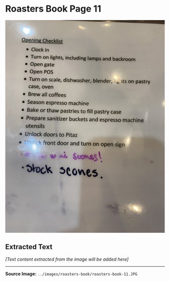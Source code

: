 # Roasters Book Page 11

![Roasters Book Page 11](../images/roasters-book/roasters-book-11.JPG)

## Extracted Text

*[Text content extracted from the image will be added here]*

---

**Source Image:** `../images/roasters-book/roasters-book-11.JPG`
